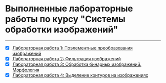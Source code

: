 # Выполненные лабораторные работы по курсу "Системы обработки изображений"
---

* [x] [Лабораторная работа 1: Поэлементные преобразования изображений](https://github.com/DimaScientist/Image-Processing-Systems/blob/main/lab1.ipynb)
* [x] [Лабораторная работа 2: Фильтрация изображений](https://github.com/DimaScientist/Image-Processing-Systems/blob/main/lab2.ipynb)
* [x] [Лабораторная работа 3: Обработка бинарных изображений. Морфология](https://github.com/DimaScientist/Image-Processing-Systems/blob/main/lab3.ipynb)
* [x] [Лабораторная работа 4: Выделение контуров на изображениях](https://github.com/DimaScientist/Image-Processing-Systems/blob/main/lab4.ipynb)
